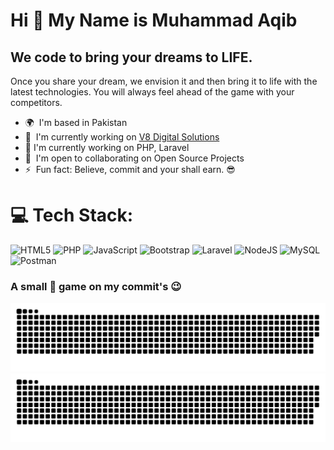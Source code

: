 Hi 👋 My Name is Muhammad Aqib
================================

We code to bring your dreams to LIFE.
---------------------------------------------------------

Once you share your dream, we envision it and then bring it to life with the latest technologies. You will always feel ahead of the game with your competitors.

*   🌍  I'm based in Pakistan
*   🚀  I'm currently working on [V8 Digital Solutions](https://www.linkedin.com/company/v8-digital-solutions/mycompany/)
*   🔭  I'm currently working on PHP, Laravel
*   🤝  I'm open to collaborating on Open Source Projects
*   ⚡  Fun fact: Believe, commit and your shall earn. 😎

# 💻 Tech Stack:
![HTML5](https://img.shields.io/badge/html5-%23E34F26.svg?style=for-the-badge&logo=html5&logoColor=white) ![PHP](https://img.shields.io/badge/php-%23777BB4.svg?style=for-the-badge&logo=php&logoColor=white) ![JavaScript](https://img.shields.io/badge/javascript-%23323330.svg?style=for-the-badge&logo=javascript&logoColor=%23F7DF1E) ![Bootstrap](https://img.shields.io/badge/bootstrap-%23563D7C.svg?style=for-the-badge&logo=bootstrap&logoColor=white) ![Laravel](https://img.shields.io/badge/laravel-%23FF2D20.svg?style=for-the-badge&logo=laravel&logoColor=white) ![NodeJS](https://img.shields.io/badge/node.js-6DA55F?style=for-the-badge&logo=node.js&logoColor=white) ![MySQL](https://img.shields.io/badge/mysql-%2300f.svg?style=for-the-badge&logo=mysql&logoColor=white) ![Postman](https://img.shields.io/badge/Postman-FF6C37?style=for-the-badge&logo=postman&logoColor=white)



### A small 🐍 game on my commit's 😉

![GitHub Snake Light](https://github.com/MuhammadYasir6877/MuhammadYasir6877/blob/master/github-snake.svg#gh-light-mode-only)
![GitHub Snake dark](https://github.com/MuhammadYasir6877/MuhammadYasir6877/blob/master/github-snake-dark.svg#gh-dark-mode-only)
